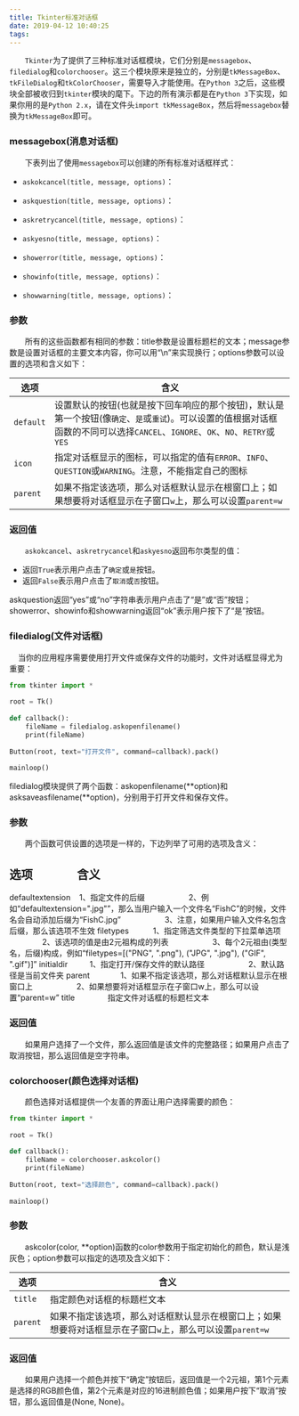 ```yaml
---
title: Tkinter标准对话框
date: 2019-04-12 10:40:25
tags:
---
```

&emsp;&emsp;`Tkinter`为了提供了三种标准对话框模块，它们分别是`messagebox`、`filedialog`和`colorchooser`。这三个模块原来是独立的，分别是`tkMessageBox`、`tkFileDialog`和`tkColorChooser`，需要导入才能使用。在`Python 3`之后，这些模块全部被收归到`tkinter`模块的麾下。下边的所有演示都是在`Python 3`下实现，如果你用的是`Python 2.x`，请在文件头`import tkMessageBox`，然后将`messagebox`替换为`tkMessageBox`即可。

### messagebox(消息对话框)

&emsp;&emsp;下表列出了使用`messagebox`可以创建的所有标准对话框样式：

- `askokcancel(title, message, options)`：

- `askquestion(title, message, options)`：

- `askretrycancel(title, message, options)`：

- `askyesno(title, message, options)`：

- `showerror(title, message, options)`：

- `showinfo(title, message, options)`：

- `showwarning(title, message, options)`：

### 参数

&emsp;&emsp;所有的这些函数都有相同的参数：title参数是设置标题栏的文本；message参数是设置对话框的主要文本内容，你可以用“\n”来实现换行；options参数可以设置的选项和含义如下：

选项      | 含义
----------|-----
`default` | 设置默认的按钮(也就是按下回车响应的那个按钮)，默认是第一个按钮(像`确定`、`是`或`重试`)。可以设置的值根据对话框函数的不同可以选择`CANCEL`、`IGNORE`、`OK`、`NO`、`RETRY`或`YES`
`icon`    | 指定对话框显示的图标，可以指定的值有`ERROR`、`INFO`、`QUESTION`或`WARNING`。注意，不能指定自己的图标
`parent`  | 如果不指定该选项，那么对话框默认显示在根窗口上；如果想要将对话框显示在子窗口`w`上，那么可以设置`parent=w`

### 返回值

&emsp;&emsp;`askokcancel`、`askretrycancel`和`askyesno`返回布尔类型的值：

- 返回`True`表示用户点击了`确定`或`是`按钮。
- 返回`False`表示用户点击了`取消`或`否`按钮。

askquestion返回“yes”或“no”字符串表示用户点击了“是”或“否”按钮；showerror、showinfo和showwarning返回“ok”表示用户按下了“是”按钮。

### filedialog(文件对话框)

    当你的应用程序需要使用打开文件或保存文件的功能时，文件对话框显得尤为重要：

``` python
from tkinter import *
​
root = Tk()
​
def callback():
    fileName = filedialog.askopenfilename()
    print(fileName)
​
Button(root, text="打开文件", command=callback).pack()
​
mainloop()
```

filedialog模块提供了两个函数：askopenfilename(**option)和asksaveasfilename(**option)，分别用于打开文件和保存文件。

### 参数

&emsp;&emsp;两个函数可供设置的选项是一样的，下边列举了可用的选项及含义：

选项                含义
------------------------
defaultextension    1、指定文件的后缀
                    2、例如“defaultextension=".jpg"”，那么当用户输入一个文件名“FishC”的时候，文件名会自动添加后缀为“FishC.jpg”
                    3、注意，如果用户输入文件名包含后缀，那么该选项不生效
filetypes           1、指定筛选文件类型的下拉菜单选项
                    2、该选项的值是由2元祖构成的列表
                    3、每个2元祖由(类型名，后缀)构成，例如“filetypes=[("PNG", ".png"), ("JPG", ".jpg"), ("GIF", ".gif")]”
initialdir          1、指定打开/保存文件的默认路径
                    2、默认路径是当前文件夹
parent              1、如果不指定该选项，那么对话框默认显示在根窗口上
                    2、如果想要将对话框显示在子窗口w上，那么可以设置“parent=w”
title               指定文件对话框的标题栏文本

### 返回值

&emsp;&emsp;如果用户选择了一个文件，那么返回值是该文件的完整路径；如果用户点击了取消按钮，那么返回值是空字符串。

### colorchooser(颜色选择对话框)

&emsp;&emsp;颜色选择对话框提供一个友善的界面让用户选择需要的颜色：

``` python
from tkinter import *
​
root = Tk()
​
def callback():
    fileName = colorchooser.askcolor()
    print(fileName)
​
Button(root, text="选择颜色", command=callback).pack()
​
mainloop()
```

### 参数

&emsp;&emsp;askcolor(color, **option)函数的color参数用于指定初始化的颜色，默认是浅灰色；option参数可以指定的选项及含义如下：

选项     | 含义
---------|-----
`title`  | 指定颜色对话框的标题栏文本
`parent` | 如果不指定该选项，那么对话框默认显示在根窗口上；如果想要将对话框显示在子窗口`w`上，那么可以设置`parent=w`

### 返回值

&emsp;&emsp;如果用户选择一个颜色并按下“确定”按钮后，返回值是一个2元祖，第1个元素是选择的RGB颜色值，第2个元素是对应的16进制颜色值；如果用户按下“取消”按钮，那么返回值是(None, None)。